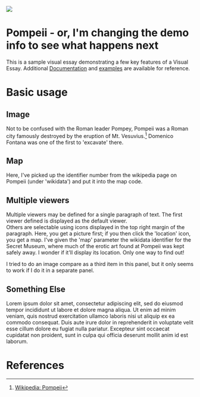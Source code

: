 <a href="https://juncture-digital.org"><img src="https://juncture-digital.org/images/ve-button.png"></a>

<param ve-config 
       title="SG Test: Pompeii"
       author="SG"
       banner="https://iiif.juncture-digital.org/banner/?url=https://upload.wikimedia.org/wikipedia/commons/a/a1/Garden_pompei_site.jpeg" 
       layout="vertical">

<!-- Entities discussed throughout the essay are typically defined before the essay text and
     are thus available in all text.  Entity identifiers (QIDs) can be found in either
     Wikipedia or Wikidata (https://www.wikidata.org)> -->
<param ve-entity eid="Q125414"> <!-- Pompey -->
<param ve-entity eid="Q336806"> <!-- Domenico Fontana -->
<param ve-entity eid="Q43332"> <!-- Pompeii -->
<param ve-entity eid="Q36600"> <!-- The Hague -->
<param ve-entity eid="Q3523"><!-- The Secret Museum -->
<param ve-entity eid="Q524"><!-- Mt. Vesuvius -->

# Pompeii - or, I'm changing the demo info to see what happens next

This is a sample visual essay demonstrating a few key features of a Visual Essay. Additional [Documentation](https://github.com/JSTOR-Labs/juncture/wiki) and [examples](https://jstor-labs.github.io/juncture-examples) are available for reference.
<param ve-image 
       url="https://upload.wikimedia.org/wikipedia/commons/7/7b/Via_dell%27Abbondanza_1.JPG">

# Basic usage

## Image

Not to be confused with the Roman leader Pompey, Pompeii was a Roman city famously destroyed by the eruption of Mt. Vesuvius.[^1] Domenico Fontana was one of the first to 'excavate' there.
<param ve-image 
       label="An Atrium at Pompeii" 
       description="Photo from Wikicommons" 
       license="public domain" 
       url="https://upload.wikimedia.org/wikipedia/commons/3/32/Atrium%2C_Pompeii_%2814978508290%29.jpg">

## Map

Here, I've picked up the identifier number from the wikipedia page on Pompeii (under 'wikidata') and put it into the map code.
<param ve-map center="Q43332" zoom="13" prefer-geojson>

## Multiple viewers

Multiple viewers may be defined for a single paragraph of text.  The first viewer defined is displayed as the default viewer.  
Others are selectable using icons displayed in the top right margin of the paragraph. Here, you get a picture first; if you then click the 'location' icon, you get a map. I've given the 'map' parameter the wikidata identifier for the Secret Museum, where much of the erotic art found at Pompeii was kept safely away. I wonder if it'll display its location. Only one way to find out!

I tried to do an image compare as a third item in this panel, but it only seems to work if I do it in a separate panel.
<param ve-image 
       url="https://upload.wikimedia.org/wikipedia/commons/5/56/Pan_copulating_with_goat_1.JPG">
<param ve-map center="Q3523" zoom="11">


## Something Else

Lorem ipsum dolor sit amet, consectetur adipiscing elit, sed do eiusmod tempor incididunt ut labore et dolore magna aliqua. Ut enim ad minim veniam, quis nostrud exercitation ullamco laboris nisi ut aliquip ex ea commodo consequat. Duis aute irure dolor in reprehenderit in voluptate velit esse cillum dolore eu fugiat nulla pariatur. Excepteur sint occaecat cupidatat non proident, sunt in culpa qui officia deserunt mollit anim id est laborum.
<param ve-compare curtain url="https://raw.githubusercontent.com/shawngraham/demo/master/before.jpg" label="Bee hummingbird (Mellisuga helenae) immature male">
<param ve-compare url="https://raw.githubusercontent.com/shawngraham/demo/master/after.jpg" label="European roller (Coracias garrulus)">



# References

[^1]: [Wikipedia: Pompeii](https://en.wikipedia.org/wiki/Pompeii)
